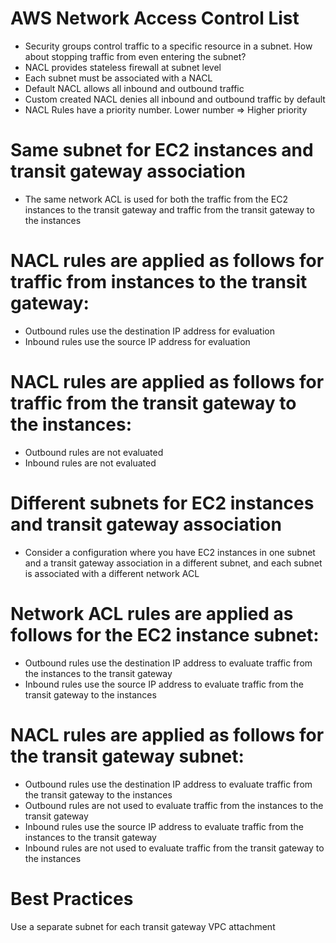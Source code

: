 
# AWS Network Access Control List
- Security groups control traffic to a specific resource in a subnet. How about stopping traffic from even entering the 
  subnet?
- NACL provides stateless firewall at subnet level
- Each subnet must be associated with a NACL
- Default NACL allows all inbound and outbound traffic
- Custom created NACL denies all inbound and outbound traffic by default
- NACL Rules have a priority number. Lower number => Higher priority
# Same subnet for EC2 instances and transit gateway association
- The same network ACL is used for both the traffic from the EC2 instances to the transit gateway and traffic from the 
  transit gateway to the instances
# NACL rules are applied as follows for traffic from instances to the transit gateway:
- Outbound rules use the destination IP address for evaluation
- Inbound rules use the source IP address for evaluation
# NACL rules are applied as follows for traffic from the transit gateway to the instances:
- Outbound rules are not evaluated
- Inbound rules are not evaluated
# Different subnets for EC2 instances and transit gateway association
- Consider a configuration where you have EC2 instances in one subnet and a transit gateway association in a different 
  subnet, and each subnet is associated with a different network ACL
# Network ACL rules are applied as follows for the EC2 instance subnet:
- Outbound rules use the destination IP address to evaluate traffic from the instances to the transit gateway
- Inbound rules use the source IP address to evaluate traffic from the transit gateway to the instances
# NACL rules are applied as follows for the transit gateway subnet:
- Outbound rules use the destination IP address to evaluate traffic from the transit gateway to the instances 
- Outbound rules are not used to evaluate traffic from the instances to the transit gateway 
- Inbound rules use the source IP address to evaluate traffic from the instances to the transit gateway
- Inbound rules are not used to evaluate traffic from the transit gateway to the instances
# Best Practices
Use a separate subnet for each transit gateway VPC attachment